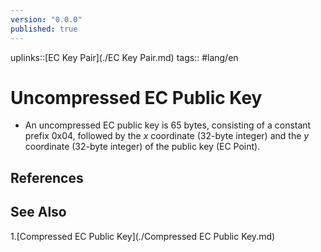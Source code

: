 ```yaml
---
version: "0.0.0"
published: true
---
```

uplinks::[EC Key Pair](./EC Key Pair.md)
tags:: #lang/en 
# Uncompressed EC Public Key
- An uncompressed EC public key is 65 bytes, consisting of a constant prefix $\text{0x04}$, followed by the $x$ coordinate (32-byte integer) and the $y$ coordinate (32-byte integer) of the public key (EC Point).

## References

## See Also
1.[Compressed EC Public Key](./Compressed EC Public Key.md)
